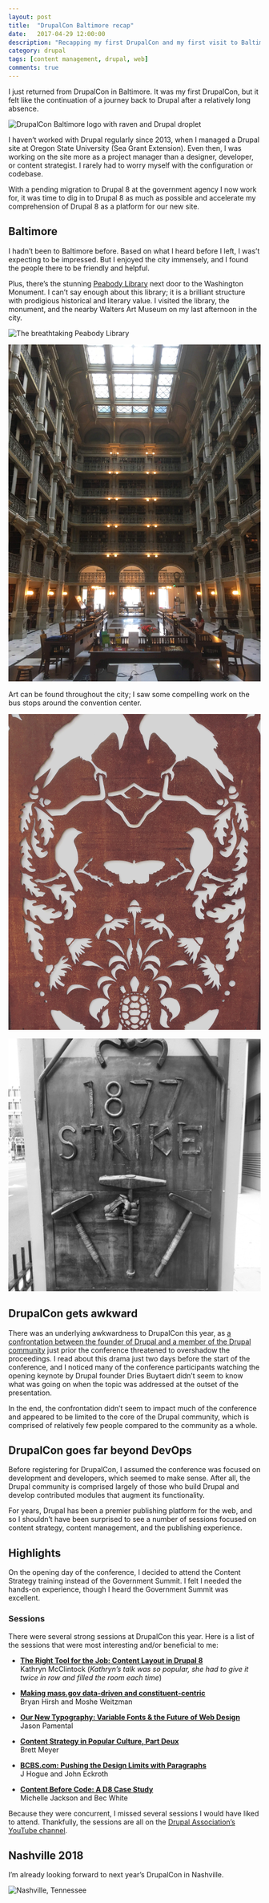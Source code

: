 ```yaml
---
layout: post
title:  "DrupalCon Baltimore recap"
date:   2017-04-29 12:00:00
description: "Recapping my first DrupalCon and my first visit to Baltimore"
category: drupal
tags: [content management, drupal, web]
comments: true
---
```


I just returned from DrupalCon in Baltimore. It was my first DrupalCon, but it felt like the continuation of a journey back to Drupal after a relatively long absence.

![DrupalCon Baltimore logo with raven and Drupal droplet](../assets/images/drupalcon-baltimore.png)

I haven’t worked with Drupal regularly since 2013, when I managed a Drupal site at Oregon State University (Sea Grant Extension). Even then, I was working on the site more as a project manager than a designer, developer, or content strategist. I rarely had to worry myself with the configuration or codebase. 

With a pending migration to Drupal 8 at the government agency I now work for, it was time to dig in to Drupal 8 as much as possible and accelerate my comprehension of Drupal 8 as a platform for our new site.

## Baltimore

I hadn’t been to Baltimore before. Based on what I heard before I left, I was’t expecting to be impressed. But I enjoyed the city immensely, and I found the people there to be friendly and helpful.

Plus, there’s the stunning [Peabody Library](http://peabodyevents.library.jhu.edu/) next door to the Washington Monument. I can’t say enough about this library; it is a brilliant structure with prodigious historical and literary value. I visited the library, the monument, and the nearby Walters Art Museum on my last afternoon in the city.

![The breathtaking Peabody Library](../assets/images/peabody.jpg)

![The Peabody Library](../assets/images/peabody2.jpg)

Art can be found throughout the city; I saw some compelling work on the bus stops around the convention center.

![Artwork on a bus stop near the convention center](../assets/images/busstop.jpg)

![Artwork celebrating the 1877 rail strike on a bus stop near the convention center](../assets/images/busstop2.jpg)

## DrupalCon gets awkward

There was an underlying awkwardness to DrupalCon this year, as [a confrontation between the founder of Drupal and a member of the Drupal community](http://buytaert.net/thoughts-as-we-head-to-drupalcon-baltimore) just prior the conference threatened to overshadow the proceedings. I read about this drama just two days before the start of the conference, and I noticed many of the conference participants watching the opening keynote by Drupal founder Dries Buytaert didn’t seem to know what was going on when the topic was addressed at the outset of the presentation.

In the end, the confrontation didn’t seem to impact much of the conference and appeared to be limited to the core of the Drupal community, which is comprised of relatively few people compared to the community as a whole.

## DrupalCon goes far beyond DevOps

Before registering for DrupalCon, I assumed the conference was focused on development and developers, which seemed to make sense. After all, the Drupal community is comprised largely of those who build Drupal and develop contributed modules that augment its functionality.

For years, Drupal has been a premier publishing platform for the web, and so I shouldn’t have been surprised to see a number of sessions focused on content strategy, content management, and the publishing experience. 

## Highlights
On the opening day of the conference, I decided to attend the Content Strategy training instead of the Government Summit. I felt I needed the hands-on experience, though I heard the Government Summit was excellent.

### Sessions
There were several strong sessions at DrupalCon this year. Here is a list of the sessions that were most interesting and/or beneficial to me:

* [**The Right Tool for the Job: Content Layout in Drupal 8**](https://www.youtube.com/watch?v=Z9QaeGiZVLA&t=1s&list=PLpeDXSh4nHjRbDdwHEBRHItfnjrJ8kEDK&index=67)  
Kathryn McClintock (_Kathryn’s talk was so popular, she had to give it twice in row and filled the room each time_)

* [**Making mass.gov data-driven and constituent-centric**](https://www.youtube.com/watch?v=y58q823EB5M&t=1060s&list=PLpeDXSh4nHjRbDdwHEBRHItfnjrJ8kEDK&index=27)  
Bryan Hirsh and Moshe Weitzman

* [**Our New Typography: Variable Fonts & the Future of Web Design**](https://www.youtube.com/watch?v=jD8pJVKShDo&list=PLpeDXSh4nHjRbDdwHEBRHItfnjrJ8kEDK&index=53)  
Jason Pamental

* [**Content Strategy in Popular Culture, Part Deux**](https://www.youtube.com/watch?v=tosvGs_i2Pk&index=138&list=PLpeDXSh4nHjRbDdwHEBRHItfnjrJ8kEDK)  
Brett Meyer

* [**BCBS.com: Pushing the Design Limits with Paragraphs**](https://www.youtube.com/watch?v=3e1EWT4BZKA&index=155&list=PLpeDXSh4nHjRbDdwHEBRHItfnjrJ8kEDK)  
J Hogue and John Eckroth

* [**Content Before Code: A D8 Case Study**](https://www.youtube.com/watch?v=sbQZQw4Eef4&index=167&list=PLpeDXSh4nHjRbDdwHEBRHItfnjrJ8kEDK)  
Michelle Jackson and Bec White

Because they were concurrent, I missed several sessions I would have liked to attend. Thankfully, the sessions are all on the [Drupal Association’s YouTube channel](https://www.youtube.com/playlist?list=PLpeDXSh4nHjRbDdwHEBRHItfnjrJ8kEDK).

## Nashville 2018
I’m already looking forward to next year’s DrupalCon in Nashville.

![Nashville, Tennessee](https://events.drupal.org/sites/all/themes/da_events/na2018/dist/images/background/cover/cover.jpg)




